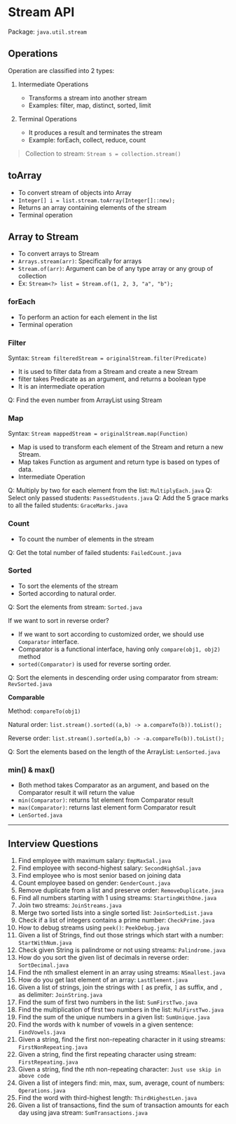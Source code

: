 # Stream API
Package: `java.util.stream`

## Operations
Operation are classified into 2 types:
1. Intermediate Operations 
   - Transforms a stream into another stream
   - Examples: filter, map, distinct, sorted, limit

2. Terminal Operations
   - It produces a result and terminates the stream
   - Example: forEach, collect, reduce, count

> Collection to stream: `Stream s = collection.stream()`


## toArray

- To convert stream of objects into Array
- `Integer[] i = list.stream.toArray(Integer[]::new);`
- Returns an array containing elements of the stream
- Terminal operation

## Array to Stream

- To convert arrays to Stream
- `Arrays.stream(arr)`: Specifically for arrays
- `Stream.of(arr)`: Argument can be of any type array or any group of collection
- Ex: `Stream<?> list = Stream.of(1, 2, 3, "a", "b");`

### forEach

- To perform an action for each element in the list
- Terminal operation


### Filter
Syntax: `Stream filteredStream = originalStream.filter(Predicate)`

- It is used to filter data from a Stream and create a new Stream 
- filter takes Predicate as an argument, and returns a boolean type
- It is an intermediate operation

Q: Find the even number from ArrayList using Stream

### Map
Syntax: `Stream mappedStream = originalStream.map(Function)`

- Map is used to transform each element of the Stream and return a new Stream.
- Map takes Function as argument and return type is based on types of data.
- Intermediate Operation

Q: Multiply by two for each element from the list: `MultiplyEach.java`
Q: Select only passed students: `PassedStudents.java`
Q: Add the 5 grace marks to all the failed students: `GraceMarks.java`


### Count

- To count the number of elements in the stream

Q: Get the total number of failed students: `FailedCount.java`

### Sorted

- To sort the elements of the stream 
- Sorted according to natural order.

Q: Sort the elements from stream: `Sorted.java`

If we want to sort in reverse order? 
- If we want to sort according to customized order, we should use `Comparator` interface.
- Comparator is a functional interface, having only `compare(obj1, obj2)` method
- `sorted(Comparator)` is used for reverse sorting order.

Q: Sort the elements in descending order using comparator from stream: `RevSorted.java`

**Comparable**

Method: `compareTo(obj1)`

Natural order: `list.stream().sorted((a,b) -> a.compareTo(b)).toList();`

Reverse order: `list.stream().sorted(a,b) -> -a.compareTo(b)).toList();`

Q: Sort the elements based on the length of the ArrayList: `LenSorted.java`

### min() & max()

- Both method takes Comparator as an argument, and based on the Comparator result it will return the value
- `min(Comparator)`: returns 1st element from Comparator result
- `max(Comparator)`: returns last element form Comparator result
- `LenSorted.java`


---
## Interview Questions
1. Find employee with maximum salary: `EmpMaxSal.java`
2. Find employee with second-highest salary: `SecondHighSal.java`
3. Find employee who is most senior based on joining data
4. Count employee based on gender: `GenderCount.java`
5. Remove duplicate from a list and preserve order: `RemoveDuplicate.java`
6. Find all numbers starting with 1 using streams: `StartingWithOne.java`
7. Join two streams: `JoinStreams.java`
8. Merge two sorted lists into a single sorted list: `JoinSortedList.java`
9. Check if a list of integers contains a prime number: `CheckPrime.java`
10. How to debug streams using `peek()`: `PeekDebug.java`
11. Given a list of Strings, find out those strings which start with a number: `StartWithNum.java`
12. Check given String is palindrome or not using streams: `Palindrome.java`
13. How do you sort the given list of decimals in reverse order: `SortDecimal.java`
14. Find the nth smallest element in an array using streams: `NSmallest.java`
15. How do you get last element of an array: `LastElement.java`
16. Given a list of strings, join the strings with `[` as prefix, `]` as suffix, and `,` as delimiter: `JoinString.java`
17. Find the sum of first two numbers in the list: `SumFirstTwo.java`
18. Find the multiplication of first two numbers in the list: `MulFirstTwo.java`
19. Find the sum of the unique numbers in a given list: `SumUnique.java`
20. Find the words with k number of vowels in a given sentence: `FindVowels.java`
21. Given a string, find the first non-repeating character in it using streams: `FirstNonRepeating.java`
22. Given a string, find the first repeating character using stream: `FirstRepeating.java`
23. Given a string, find the nth non-repeating character: `Just use skip in above code`
24. Given a list of integers find: min, max, sum, average, count of numbers: `Operations.java`
25. Find the word with third-highest length: `ThirdHighestLen.java`
26. Given a list of transactions, find the sum of transaction amounts for each day using java stream: `SumTransactions.java`